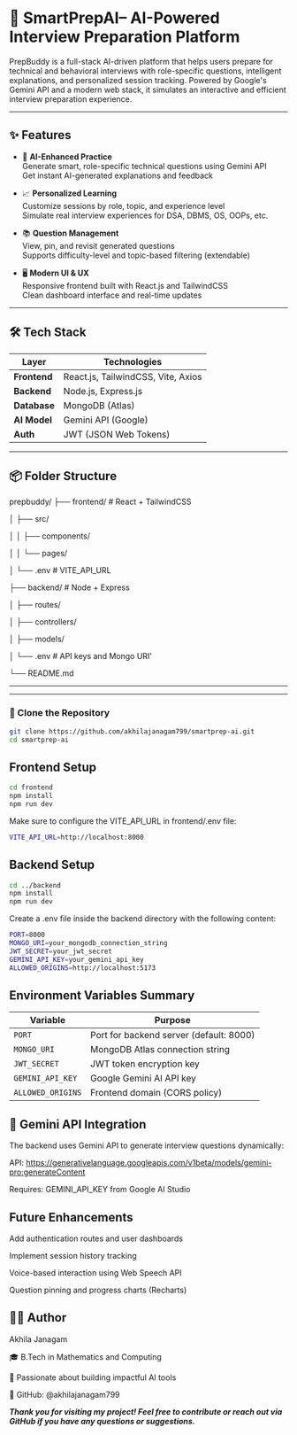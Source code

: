 
# 🚀 SmartPrepAI– AI-Powered Interview Preparation Platform

PrepBuddy is a full-stack AI-driven platform that helps users prepare for technical and behavioral interviews with role-specific questions, intelligent explanations, and personalized session tracking. Powered by Google's Gemini API and a modern web stack, it simulates an interactive and efficient interview preparation experience.

---

## ✨ Features

- 🎯 **AI-Enhanced Practice**  
  Generate smart, role-specific technical questions using Gemini API  
  Get instant AI-generated explanations and feedback

- 📈 **Personalized Learning**  
  Customize sessions by role, topic, and experience level  
  Simulate real interview experiences for DSA, DBMS, OS, OOPs, etc.

- 📚 **Question Management**  
  View, pin, and revisit generated questions  
  Supports difficulty-level and topic-based filtering (extendable)

- 🖥️ **Modern UI & UX**  
  Responsive frontend built with React.js and TailwindCSS  
  Clean dashboard interface and real-time updates

---

## 🛠️ Tech Stack

| Layer         | Technologies                              |
|--------------|-------------------------------------------|
| **Frontend**  | React.js, TailwindCSS, Vite, Axios        |
| **Backend**   | Node.js, Express.js                       |
| **Database**  | MongoDB (Atlas)                           |
| **AI Model**  | Gemini API (Google)                       |
| **Auth**      | JWT (JSON Web Tokens)                     |

---

## 📦 Folder Structure

prepbuddy/
├── frontend/ # React + TailwindCSS

│ ├── src/

│ │ ├── components/

│ │ └── pages/

│ └── .env # VITE_API_URL

├── backend/ # Node + Express

│ ├── routes/

│ ├── controllers/

│ ├── models/

│ └── .env # API keys and Mongo URI'

└── README.md

---


---





### 🔹 Clone the Repository

```bash
git clone https://github.com/akhilajanagam799/smartprep-ai.git
cd smartprep-ai
```

## Frontend Setup

```bash
cd frontend
npm install
npm run dev
```
Make sure to configure the VITE_API_URL in frontend/.env file:

```bash
VITE_API_URL=http://localhost:8000
```

## Backend Setup
```bash
cd ../backend
npm install
npm run dev
```
Create a .env file inside the backend directory with the following content:
```bash
PORT=8000
MONGO_URI=your_mongodb_connection_string
JWT_SECRET=your_jwt_secret
GEMINI_API_KEY=your_gemini_api_key
ALLOWED_ORIGINS=http://localhost:5173
```


##  Environment Variables Summary

| Variable          | Purpose                                 |
| ----------------- | --------------------------------------- |
| `PORT`            | Port for backend server (default: 8000) |
| `MONGO_URI`       | MongoDB Atlas connection string         |
| `JWT_SECRET`      | JWT token encryption key                |
| `GEMINI_API_KEY`  | Google Gemini AI API key                |
| `ALLOWED_ORIGINS` | Frontend domain (CORS policy)           |


 ## 🤖 Gemini API Integration
 
The backend uses Gemini API to generate interview questions dynamically:

API: https://generativelanguage.googleapis.com/v1beta/models/gemini-pro:generateContent

Requires: GEMINI_API_KEY from Google AI Studio


 ## Future Enhancements
Add authentication routes and user dashboards

Implement session history tracking

Voice-based interaction using Web Speech API

Question pinning and progress charts (Recharts)

## 👩‍💻 Author

Akhila Janagam

🎓 B.Tech in Mathematics and Computing

💼 Passionate about building impactful AI tools

🔗 GitHub: @akhilajanagam799

***Thank you for visiting  my project! Feel free to contribute or reach out via GitHub if you have any questions or suggestions.***

